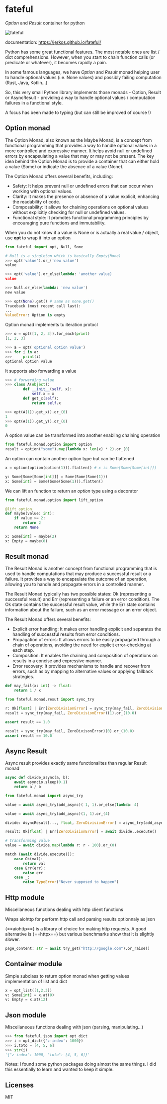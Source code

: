 # fateful

*Option* and *Result* container for python

![fateful](./docs/img/fateful.png)

documentation: https://jerkos.github.io/fateful/

Python has some great functional features. The most notable ones are list / dict
comprehensions. However, when you start to chain function calls (or predicate
 or whatever), it becomes rapidly a pain.

 In some famous languages, we have *Option* and *Result* monad helping user to handle
 optional values (i.e. None values) and possibly failing computation (Rust, Java, Kotlin...)

 So, this very small Python library implements those monads - Option, Result or AsyncResult -
 providing a way to handle optional values / computation failures in a functional style.

 A focus has been made to typing (but can still be improved of course !)


## Option monad

The Option Monad, also known as the Maybe Monad, is a concept from functional programming that provides
a way to handle optional values in a more controlled and expressive manner. It helps avoid null or
undefined errors by encapsulating a value that may or may not be present. The key idea behind the
Option Monad is to provide a container that can either hold a value (Some) or indicate the absence
of a value (None).

The Option Monad offers several benefits, including:

- Safety: It helps prevent null or undefined errors that can occur when working with optional values.
- Clarity: It makes the presence or absence of a value explicit, enhancing the readability of code.
- Composability: It allows for chaining operations on optional values without explicitly checking for
  null or undefined values.
- Functional style: It promotes functional programming principles by encouraging pure functions and
  immutability.


When you do not know if a value is None or is actually a real value / object, use **opt**
to wrap it into an option

``` python
from fateful import opt, Null, Some

# Null is a singleton which is basically Empty(None)
>>> opt('value').or_('new value')
value

>>> opt('value').or_else(lambda: 'another value)
value

>>> Null.or_else(lambda: 'new value')
new value

>>> opt(None).get() # same as none.get()
Traceback (most recent call last):
...
ValueError: Option is empty
```

Option monad implements tu iteration protocl

```python
>>> o = opt([1, 2, 3]).for_each(print)
[1, 2, 3]

>>> a = opt('optional option value')
>>> for i in a:
>>>     print(i)
optional option value
```

It supports also forwarding a value

```python
>>> # forwarding value
>>> class A(object):
        def __init__(self, x):
            self.x = x
        def get_x(self):
            return self.x

>>> opt(A(1)).get_x().or_(0)
1
>>> opt(A(1)).get_y().or_(0)
0
```

A option value can be transformed into another enabling chaining operation

```python
from fateful.monad.option import option
result = option("some").map(lambda x: len(x) * 2).or_(0)
```

An option can contain another option type but can be flattened

```python
x = option(option(option(1))).flatten() # x is Some[Some[Some[int]]]

y: Some[Some[Some[int]]] = Some(Some(Some(1)))
x: Some[int] = Some(Some(Some(1))).flatten()
```

We can lift an function to return an *option* type using a decorator

```python
from fateful.monad.option import lift_option

@lift_option
def maybe(value: int):
    if value >= 2:
        return 2
    return None

x: Some[int] = maybe(2)
x: Empty = maybe(0)
```

## Result monad

The Result Monad is another concept from functional programming that is used to handle computations
that may produce a successful result or a failure. It provides a way to encapsulate the outcome of
an operation, allowing you to handle and propagate errors in a controlled manner.

The Result Monad typically has two possible states: Ok (representing a successful result) and Err
(representing a failure or an error condition). The Ok state contains the successful result value,
while the Err state contains information about the failure, such as an error message or an error object.

The Result Monad offers several benefits:

- Explicit error handling: It makes error handling explicit and separates the handling of successful results from error conditions.
- Propagation of errors: It allows errors to be easily propagated through a chain of operations, avoiding the need for explicit error-checking at each step.
- Composition: It enables the chaining and composition of operations on results in a concise and expressive manner.
- Error recovery: It provides mechanisms to handle and recover from errors, such as by mapping to alternative values or applying fallback strategies.

```python
def may_fail(x: int) -> float:
    return 1 / x

from fateful.monad.resut import sync_try

r: Ok[float] | Err[ZeroDivisionError] = sync_try(may_fail, ZeroDivisionError)(1)
result = sync_try(may_fail, ZeroDivisionError)(1).or_(10.0)

assert result == 1.0

result = sync_try(may_fail, ZeroDivisonError)(0).or_(10.0)
assert result == 10.0


```

## Async Result

Async result provides exactly same functionalites than regular Result monad


```python
async def divide_async(a, b):
    await asyncio.sleep(0.1)
    return a / b

from fateful.monad import async_try

value = await async_try(add_async)( 1, 1).or_else(lambda: 4)

value = await async_try(add_async)(1, 1).or_(4)

divide: AsyncResult[..., float, ZeroDivisionError] = async_try(add_async, ZeroDivisionError)(1, 1)

result: Ok[float] | Err[ZeroDivisionError] = await divide..execute()

# transforming value
value = await divide.map(lambda r: r - 100).or_(0)

match (await divide.execute()):
    case Ok(val):
        return val
    case Err(err):
        raise err
    case _:
        raise TypeError("Never supposed to happen")
```

## Http module

Miscellaneous functions dealing with http client functions

Wraps aiohttp for perform http call and parsing results optionnaly as json

{==aiohttp==} is a library of choice for making http requests. A good alternative is {==httpx==}
but various benchmarks show that it is slightly slower.

```python
page_content: str = await try_get("http://google.com").or_raise()
```

## Container module

Simple subclass to return option monad when getting values
implementation of list and dict

```python
x = opt_list([1,2,3])
v: Some[int] = x.at(0)
v: Empty = x.at(12)
``````
## Json module

Miscellaneous functions dealing with json (parsing, manipulating...)

``` python
>>> from fateful.json import opt_dict
>>> i = opt_dict({'z-index': 1000})
>>> i.toto = [4, 5, 6]
>>> str(i)
'{"z-index": 1000, "toto": [4, 5, 6]}'
```


Notes: I found some python packages doing almost the same things. I did
this essentially to learn and wanted to keep it simple.

## Licenses

MIT
